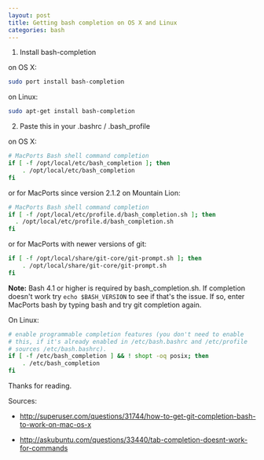 ```yaml
---
layout: post
title: Getting bash completion on OS X and Linux
categories: bash
---
```


1. Install bash-completion

on OS X:

```sh
sudo port install bash-completion
```

on Linux:

```sh
sudo apt-get install bash-completion
```

2. Paste this in your .bashrc / .bash_profile

on OS X:

```sh
# MacPorts Bash shell command completion
if [ -f /opt/local/etc/bash_completion ]; then
    . /opt/local/etc/bash_completion
fi
```

or for MacPorts since version 2.1.2 on Mountain Lion:

```sh
# MacPorts Bash shell command completion
if [ -f /opt/local/etc/profile.d/bash_completion.sh ]; then
  . /opt/local/etc/profile.d/bash_completion.sh
fi
```

or for MacPorts with newer versions of git:

```sh
if [ -f /opt/local/share/git-core/git-prompt.sh ]; then
    . /opt/local/share/git-core/git-prompt.sh
fi
```

**Note:** Bash 4.1 or higher is required by bash\_completion.sh. If completion doesn't work try ```echo $BASH_VERSION``` to see if that's the issue. If so, enter MacPorts bash by typing bash and try git completion again.

On Linux:

```sh
# enable programmable completion features (you don't need to enable
# this, if it's already enabled in /etc/bash.bashrc and /etc/profile
# sources /etc/bash.bashrc).
if [ -f /etc/bash_completion ] && ! shopt -oq posix; then
    . /etc/bash_completion
fi
```

Thanks for reading.

Sources:

- http://superuser.com/questions/31744/how-to-get-git-completion-bash-to-work-on-mac-os-x

- http://askubuntu.com/questions/33440/tab-completion-doesnt-work-for-commands
